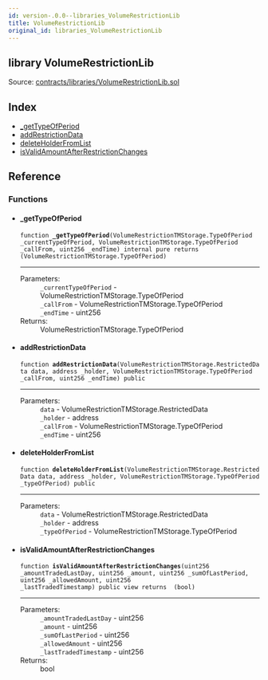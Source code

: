 ```yaml
---
id: version-.0.0--libraries_VolumeRestrictionLib
title: VolumeRestrictionLib
original_id: libraries_VolumeRestrictionLib
---
```


<div class="contract-doc"><div class="contract"><h2 class="contract-header"><span class="contract-kind">library</span> VolumeRestrictionLib</h2><div class="source">Source: <a href="https://github.com/PolymathNetwork/polymath-core/blob/v2.1.0/contracts/libraries/VolumeRestrictionLib.sol" target="_blank">contracts/libraries/VolumeRestrictionLib.sol</a></div></div><div class="index"><h2>Index</h2><ul><li><a href="libraries_VolumeRestrictionLib.html#_getTypeOfPeriod">_getTypeOfPeriod</a></li><li><a href="libraries_VolumeRestrictionLib.html#addRestrictionData">addRestrictionData</a></li><li><a href="libraries_VolumeRestrictionLib.html#deleteHolderFromList">deleteHolderFromList</a></li><li><a href="libraries_VolumeRestrictionLib.html#isValidAmountAfterRestrictionChanges">isValidAmountAfterRestrictionChanges</a></li></ul></div><div class="reference"><h2>Reference</h2><div class="functions"><h3>Functions</h3><ul><li><div class="item function"><span id="_getTypeOfPeriod" class="anchor-marker"></span><h4 class="name">_getTypeOfPeriod</h4><div class="body"><code class="signature">function <strong>_getTypeOfPeriod</strong><span>(VolumeRestrictionTMStorage.TypeOfPeriod _currentTypeOfPeriod, VolumeRestrictionTMStorage.TypeOfPeriod _callFrom, uint256 _endTime) </span><span>internal </span><span>pure </span><span>returns  (VolumeRestrictionTMStorage.TypeOfPeriod) </span></code><hr/><dl><dt><span class="label-parameters">Parameters:</span></dt><dd><div><code>_currentTypeOfPeriod</code> - VolumeRestrictionTMStorage.TypeOfPeriod</div><div><code>_callFrom</code> - VolumeRestrictionTMStorage.TypeOfPeriod</div><div><code>_endTime</code> - uint256</div></dd><dt><span class="label-return">Returns:</span></dt><dd>VolumeRestrictionTMStorage.TypeOfPeriod</dd></dl></div></div></li><li><div class="item function"><span id="addRestrictionData" class="anchor-marker"></span><h4 class="name">addRestrictionData</h4><div class="body"><code class="signature">function <strong>addRestrictionData</strong><span>(VolumeRestrictionTMStorage.RestrictedData data, address _holder, VolumeRestrictionTMStorage.TypeOfPeriod _callFrom, uint256 _endTime) </span><span>public </span></code><hr/><dl><dt><span class="label-parameters">Parameters:</span></dt><dd><div><code>data</code> - VolumeRestrictionTMStorage.RestrictedData</div><div><code>_holder</code> - address</div><div><code>_callFrom</code> - VolumeRestrictionTMStorage.TypeOfPeriod</div><div><code>_endTime</code> - uint256</div></dd></dl></div></div></li><li><div class="item function"><span id="deleteHolderFromList" class="anchor-marker"></span><h4 class="name">deleteHolderFromList</h4><div class="body"><code class="signature">function <strong>deleteHolderFromList</strong><span>(VolumeRestrictionTMStorage.RestrictedData data, address _holder, VolumeRestrictionTMStorage.TypeOfPeriod _typeOfPeriod) </span><span>public </span></code><hr/><dl><dt><span class="label-parameters">Parameters:</span></dt><dd><div><code>data</code> - VolumeRestrictionTMStorage.RestrictedData</div><div><code>_holder</code> - address</div><div><code>_typeOfPeriod</code> - VolumeRestrictionTMStorage.TypeOfPeriod</div></dd></dl></div></div></li><li><div class="item function"><span id="isValidAmountAfterRestrictionChanges" class="anchor-marker"></span><h4 class="name">isValidAmountAfterRestrictionChanges</h4><div class="body"><code class="signature">function <strong>isValidAmountAfterRestrictionChanges</strong><span>(uint256 _amountTradedLastDay, uint256 _amount, uint256 _sumOfLastPeriod, uint256 _allowedAmount, uint256 _lastTradedTimestamp) </span><span>public </span><span>view </span><span>returns  (bool) </span></code><hr/><dl><dt><span class="label-parameters">Parameters:</span></dt><dd><div><code>_amountTradedLastDay</code> - uint256</div><div><code>_amount</code> - uint256</div><div><code>_sumOfLastPeriod</code> - uint256</div><div><code>_allowedAmount</code> - uint256</div><div><code>_lastTradedTimestamp</code> - uint256</div></dd><dt><span class="label-return">Returns:</span></dt><dd>bool</dd></dl></div></div></li></ul></div></div></div>

